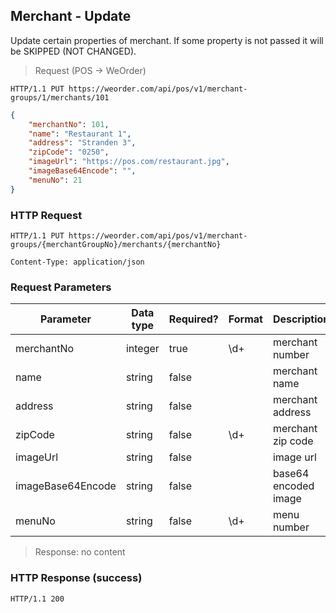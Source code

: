 ## Merchant - Update 

Update certain properties of merchant.
If some property is not passed it will be SKIPPED (NOT CHANGED).

> Request (POS -> WeOrder)

```
HTTP/1.1 PUT https://weorder.com/api/pos/v1/merchant-groups/1/merchants/101
```

```json
{
    "merchantNo": 101,
    "name": "Restaurant 1",
    "address": "Stranden 3",
    "zipCode": "0250",
    "imageUrl": "https://pos.com/restaurant.jpg",
    "imageBase64Encode": "",
    "menuNo": 21
}
```

### HTTP Request

`HTTP/1.1 PUT https://weorder.com/api/pos/v1/merchant-groups/{merchantGroupNo}/merchants/{merchantNo}`

`Content-Type: application/json`

### Request Parameters

Parameter | Data type | Required? | Format | Description
--------- | --------- | --------- | ------ | -----------
merchantNo | integer | true | \d+ | merchant number
name | string | false | | merchant name
address | string | false | | merchant address 
zipCode | string | false | \d+ | merchant zip code
imageUrl | string | false | | image url
imageBase64Encode | string | false | | base64 encoded image
menuNo | string | false | \d+ | menu number

> Response: no content

### HTTP Response (success)

`HTTP/1.1 200`
